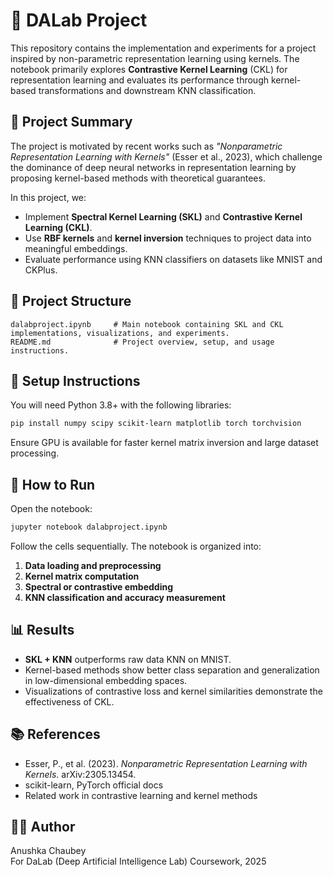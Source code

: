 
# 📘 DALab Project

This repository contains the implementation and experiments for a project inspired by non-parametric representation learning using kernels. The notebook primarily explores **Contrastive Kernel Learning** (CKL) for representation learning and evaluates its performance through kernel-based transformations and downstream KNN classification.

## 🧠 Project Summary

The project is motivated by recent works such as *"Nonparametric Representation Learning with Kernels"* (Esser et al., 2023), which challenge the dominance of deep neural networks in representation learning by proposing kernel-based methods with theoretical guarantees.

In this project, we:
- Implement **Spectral Kernel Learning (SKL)** and **Contrastive Kernel Learning (CKL)**.
- Use **RBF kernels** and **kernel inversion** techniques to project data into meaningful embeddings.
- Evaluate performance using KNN classifiers on datasets like MNIST and CKPlus.

## 📁 Project Structure

```
dalabproject.ipynb     # Main notebook containing SKL and CKL implementations, visualizations, and experiments.
README.md              # Project overview, setup, and usage instructions.
```

## 🔧 Setup Instructions

You will need Python 3.8+ with the following libraries:

```bash
pip install numpy scipy scikit-learn matplotlib torch torchvision
```

Ensure GPU is available for faster kernel matrix inversion and large dataset processing.

## 🧪 How to Run

Open the notebook:

```bash
jupyter notebook dalabproject.ipynb
```

Follow the cells sequentially. The notebook is organized into:
1. **Data loading and preprocessing**
2. **Kernel matrix computation**
3. **Spectral or contrastive embedding**
4. **KNN classification and accuracy measurement**

## 📊 Results

- **SKL + KNN** outperforms raw data KNN on MNIST.
- Kernel-based methods show better class separation and generalization in low-dimensional embedding spaces.
- Visualizations of contrastive loss and kernel similarities demonstrate the effectiveness of CKL.

## 📚 References

- Esser, P., et al. (2023). *Nonparametric Representation Learning with Kernels*. arXiv:2305.13454.
- scikit-learn, PyTorch official docs
- Related work in contrastive learning and kernel methods

## 🧑‍🔬 Author

Anushka Chaubey  
For DaLab (Deep Artificial Intelligence Lab) Coursework, 2025

